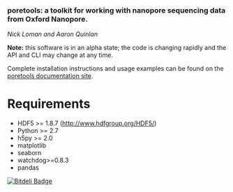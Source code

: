 ### poretools: a toolkit for working with nanopore sequencing data from Oxford Nanopore.

*Nick Loman and Aaron Quinlan*

**Note:** this software is in an alpha state; the code is changing rapidly and the API and CLI may change at any time.

Complete installation instructions and usage examples can be found on the [poretools documentation site](http://poretools.readthedocs.org).

Requirements
===================
- HDF5 >= 1.8.7 (http://www.hdfgroup.org/HDF5/)
- Python >= 2.7
- h5py >= 2.0
- matplotlib
- seaborn
- watchdog>=0.8.3
- pandas






[![Bitdeli Badge](https://d2weczhvl823v0.cloudfront.net/arq5x/poretools/trend.png)](https://bitdeli.com/free "Bitdeli Badge")


